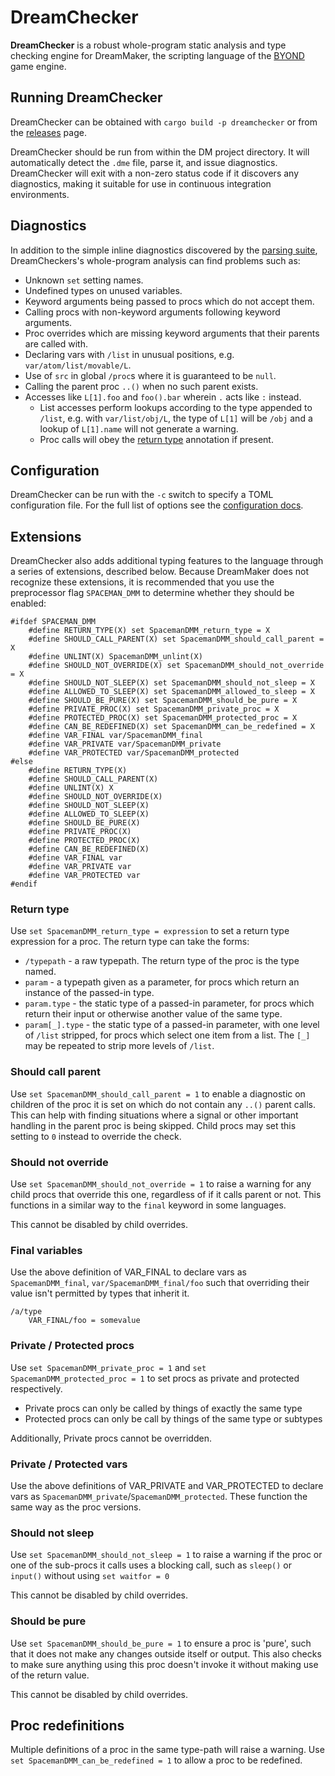 # DreamChecker

**DreamChecker** is a robust whole-program static analysis and type checking
engine for DreamMaker, the scripting language of the [BYOND] game engine.

[BYOND]: https://www.byond.com/

## Running DreamChecker

DreamChecker can be obtained with `cargo build -p dreamchecker` or from the
[releases] page.

DreamChecker should be run from within the DM project directory. It will
automatically detect the `.dme` file, parse it, and issue diagnostics.
DreamChecker will exit with a non-zero status code if it discovers any
diagnostics, making it suitable for use in continuous integration environments.

[releases]: https://github.com/SpaceManiac/SpacemanDMM/releases

## Diagnostics

In addition to the simple inline diagnostics discovered by the [parsing suite],
DreamCheckers's whole-program analysis can find problems such as:

[parsing suite]: ../dreammaker/#diagnostics

* Unknown `set` setting names.
* Undefined types on unused variables.
* Keyword arguments being passed to procs which do not accept them.
* Calling procs with non-keyword arguments following keyword arguments.
* Proc overrides which are missing keyword arguments that their parents are
  called with.
* Declaring vars with `/list` in unusual positions, e.g.
  `var/atom/list/movable/L`.
* Use of `src` in global `/proc`s where it is guaranteed to be `null`.
* Calling the parent proc `..()` when no such parent exists.
* Accesses like `L[1].foo` and `foo().bar` wherein `.` acts like `:` instead.
  * List accesses perform lookups according to the type appended to `/list`,
    e.g. with `var/list/obj/L`, the type of `L[1]` will be `/obj` and a lookup
    of `L[1].name` will not generate a warning.
  * Proc calls will obey the [return type](#return-type) annotation if present.

## Configuration

DreamChecker can be run with the `-c` switch to specify a TOML configuration
file. For the full list of options see the [configuration docs].

[configuration docs]: ../../CONFIGURING.md

## Extensions

DreamChecker also adds additional typing features to the language through a
series of extensions, described below.
Because DreamMaker does not recognize these extensions, it is recommended that
you use the preprocessor flag `SPACEMAN_DMM` to determine whether they should
be enabled:

```dm
#ifdef SPACEMAN_DMM
	#define RETURN_TYPE(X) set SpacemanDMM_return_type = X
	#define SHOULD_CALL_PARENT(X) set SpacemanDMM_should_call_parent = X
	#define UNLINT(X) SpacemanDMM_unlint(X)
	#define SHOULD_NOT_OVERRIDE(X) set SpacemanDMM_should_not_override = X
	#define SHOULD_NOT_SLEEP(X) set SpacemanDMM_should_not_sleep = X
    #define ALLOWED_TO_SLEEP(X) set SpacemanDMM_allowed_to_sleep = X
	#define SHOULD_BE_PURE(X) set SpacemanDMM_should_be_pure = X
	#define PRIVATE_PROC(X) set SpacemanDMM_private_proc = X
	#define PROTECTED_PROC(X) set SpacemanDMM_protected_proc = X
	#define CAN_BE_REDEFINED(X) set SpacemanDMM_can_be_redefined = X
	#define VAR_FINAL var/SpacemanDMM_final
	#define VAR_PRIVATE var/SpacemanDMM_private
	#define VAR_PROTECTED var/SpacemanDMM_protected
#else
	#define RETURN_TYPE(X)
	#define SHOULD_CALL_PARENT(X)
	#define UNLINT(X) X
	#define SHOULD_NOT_OVERRIDE(X)
	#define SHOULD_NOT_SLEEP(X)
    #define ALLOWED_TO_SLEEP(X)
	#define SHOULD_BE_PURE(X)
	#define PRIVATE_PROC(X)
	#define PROTECTED_PROC(X)
	#define CAN_BE_REDEFINED(X)
	#define VAR_FINAL var
	#define VAR_PRIVATE var
	#define VAR_PROTECTED var
#endif
```

### Return type

Use `set SpacemanDMM_return_type = expression` to set a return type expression
for a proc. The return type can take the forms:

* `/typepath` - a raw typepath. The return type of the proc is the type named.
* `param` - a typepath given as a parameter, for procs which return an instance
  of the passed-in type.
* `param.type` - the static type of a passed-in parameter, for procs which
  return their input or otherwise another value of the same type.
* `param[_].type` - the static type of a passed-in parameter, with one level
  of `/list` stripped, for procs which select one item from a list. The `[_]`
  may be repeated to strip more levels of `/list`.

### Should call parent

Use `set SpacemanDMM_should_call_parent = 1` to enable a diagnostic on children
of the proc it is set on which do not contain any `..()` parent calls. This can
help with finding situations where a signal or other important handling in the
parent proc is being skipped. Child procs may set this setting to `0` instead
to override the check.

### Should not override

Use `set SpacemanDMM_should_not_override = 1` to raise a warning for any child
procs that override this one, regardless of if it calls parent or not.
This functions in a similar way to the `final` keyword in some languages.

This cannot be disabled by child overrides.

### Final variables

Use the above definition of VAR_FINAL to declare vars as `SpacemanDMM_final`,
`var/SpacemanDMM_final/foo` such that overriding their value isn't permitted by
types that inherit it.
```
/a/type
	VAR_FINAL/foo = somevalue
```

### Private / Protected procs

Use `set SpacemanDMM_private_proc = 1` and `set SpacemanDMM_protected_proc = 1` to set procs as private and protected respectively.

* Private procs can only be called by things of exactly the same type
* Protected procs can only be call by things of the same type or subtypes

Additionally, Private procs cannot be overridden.

### Private / Protected vars

Use the above definitions of VAR_PRIVATE and VAR_PROTECTED to declare vars as `SpacemanDMM_private`/`SpacemanDMM_protected`.
These function the same way as the proc versions.

### Should not sleep

Use `set SpacemanDMM_should_not_sleep = 1` to raise a warning if the proc or one
of the sub-procs it calls uses a blocking call, such as `sleep()` or `input()`
without using `set waitfor = 0`

This cannot be disabled by child overrides.

### Should be pure

Use `set SpacemanDMM_should_be_pure = 1` to ensure a proc is 'pure', such that
it does not make any changes outside itself or output.
This also checks to make sure anything using this proc doesn't invoke it without
making use of the return value.

This cannot be disabled by child overrides.

## Proc redefinitions

Multiple definitions of a proc in the same type-path will raise a warning.
Use `set SpacemanDMM_can_be_redefined = 1` to allow a proc to be redefined.
